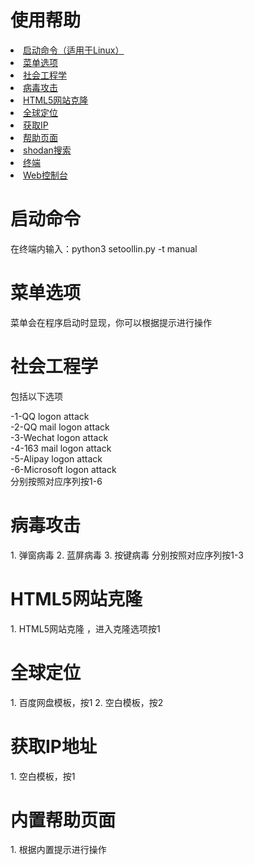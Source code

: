 # 使用帮助

<li><a href='#start'>启动命令（适用于Linux）</a></li>
<li><a href='#meau'>菜单选项</a></li>
<li><a href='#social'>社会工程学</a></li>
<li><a href='#virus'>病毒攻击</a></li>
<li><a href='#clone'>HTML5网站克隆</a></li>
<li><a href='#GPS'>全球定位</a></li>
<li><a href='#ip'>获取IP</a></li>
<li><a href=''>帮助页面</a></li>
<li><a href=''>shodan搜索</a></li>
<li><a href=''>终端</a></li>
<li><a href=''>Web控制台</a></li>

# 启动命令
<p name='start'>在终端内输入：python3 setoollin.py -t manual</P>

# 菜单选项
<p name='meau'>菜单会在程序启动时显现，你可以根据提示进行操作</p>

# 社会工程学
<p name='social'>包括以下选项</p>
-1-QQ logon attack<br />
-2-QQ mail logon attack<br />
-3-Wechat logon attack<br />
-4-163 mail logon attack<br />
-5-Alipay logon attack<br />
-6-Microsoft logon attack<br />
分别按照对应序列按1-6

# 病毒攻击
<p name='virus'></p>
1. 弹窗病毒
2. 蓝屏病毒
3. 按键病毒
分别按照对应序列按1-3

# HTML5网站克隆
<p name='clone'></p>
1. HTML5网站克隆 ，进入克隆选项按1

# 全球定位
<p name='GPS'></p>
1. 百度网盘模板，按1
2. 空白模板，按2

# 获取IP地址
<p name='ip'></p>
1. 空白模板，按1

# 内置帮助页面
<p name='help'></p>
1. 根据内置提示进行操作
